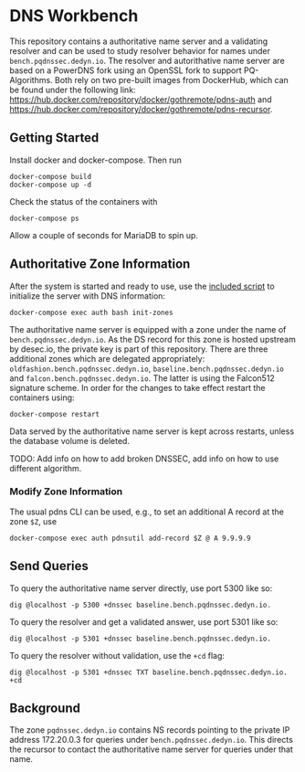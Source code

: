 # DNS Workbench

This repository contains a authoritative name server and a validating resolver and can be used to study resolver
behavior for names under `bench.pqdnssec.dedyn.io`.
The resolver and autorithative name server are based on a PowerDNS fork using an OpenSSL fork to support PQ-Algorithms.
Both rely on two pre-built images from DockerHub, which can be found under the following link: https://hub.docker.com/repository/docker/gothremote/pdns-auth and https://hub.docker.com/repository/docker/gothremote/pdns-recursor.

## Getting Started

Install docker and docker-compose. Then run

```shell
docker-compose build
docker-compose up -d
```

Check the status of the containers with

```shell
docker-compose ps
```

Allow a couple of seconds for MariaDB to spin up.

## Authoritative Zone Information

After the system is started and ready to use, use the [included script](auth/init-zone.sh) to initialize the server
with DNS information:

```shell
docker-compose exec auth bash init-zones
```

The authoritative name server is equipped with a zone under the name of `bench.pqdnssec.dedyn.io`.
As the DS record for this zone is hosted upstream by desec.io, the private key is part of this repository.
There are three additional zones which are delegated appropriately: `oldfashion.bench.pqdnssec.dedyn.io`, `baseline.bench.pqdnssec.dedyn.io` and `falcon.bench.pqdnssec.dedyn.io`.
The latter is using the Falcon512 signature scheme.
In order for the changes to take effect restart the containers using:
```shell
docker-compose restart
```
Data served by the authoritative name server is kept across restarts, unless the database volume is deleted.

TODO: Add info on how to add broken DNSSEC, add info on how to use different algorithm.

### Modify Zone Information

The usual pdns CLI can be used, e.g., to set an additional A record at the zone `$Z`, use

```shell
docker-compose exec auth pdnsutil add-record $Z @ A 9.9.9.9
```

## Send Queries

To query the authoritative name server directly, use port 5300 like so:

```shell
dig @localhost -p 5300 +dnssec baseline.bench.pqdnssec.dedyn.io.
```

To query the resolver and get a validated answer, use port 5301 like so:

```shell
dig @localhost -p 5301 +dnssec baseline.bench.pqdnssec.dedyn.io.
```

To query the resolver without validation, use the `+cd` flag:

```shell
dig @localhost -p 5301 +dnssec TXT baseline.bench.pqdnssec.dedyn.io. +cd
```


## Background

The zone `pqdnssec.dedyn.io` contains NS records pointing to the private IP address 172.20.0.3 for queries under
`bench.pqdnssec.dedyn.io`.
This directs the recursor to contact the authoritative name server for queries under that name.
